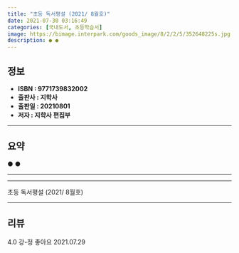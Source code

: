 ```yaml
---
title: "초등 독서평설 (2021/ 8월호)"
date: 2021-07-30 03:16:49
categories: [국내도서, 초등학습서]
image: https://bimage.interpark.com/goods_image/8/2/2/5/352648225s.jpg
description: ● ●
---
```


## **정보**

- **ISBN : 9771739832002**
- **출판사 : 지학사**
- **출판일 : 20210801**
- **저자 : 지학사 편집부**

------



## **요약**

●  ●  

------



------


초등 독서평설 (2021/ 8월호) 

------


## **리뷰** 

4.0 강-정 좋아요 2021.07.29 <br/>